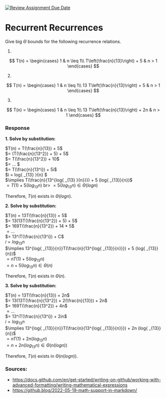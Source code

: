 [![Review Assignment Due Date](https://classroom.github.com/assets/deadline-readme-button-24ddc0f5d75046c5622901739e7c5dd533143b0c8e959d652212380cedb1ea36.svg)](https://classroom.github.com/a/8KYthzwp)
# Recurrent Recurrences

Give big $\Theta$ bounds for the following recurrence relations.

1.
$$ T(n) =
    \begin{cases}
        1 & n \leq 1\\
        T\left(\frac{n}{13}\right) + 5 & n > 1
    \end{cases}
$$

2.
$$ T(n) =
    \begin{cases}
        1 & n \leq 1\\
        13 T\left(\frac{n}{13}\right) + 5 & n > 1
    \end{cases}
$$

3.
$$ T(n) =
    \begin{cases}
        1 & n \leq 1\\
        13 T\left(\frac{n}{13}\right) + 2n & n > 1
    \end{cases}
$$

### Response

__1. Solve by substitution:__

$T(n) = T(\frac{n}{13}) + 5$<br>
$= (T(\frac{n}{13^2}) + 5) + 5$<br>
$= T(\frac{n}{13^2}) + 10$<br>
$= ... $<br>
$= T(\frac{n}{13^i}) + 5i$<br>
$i = log{ _{13} }{n} $<br>
$\implies T(\frac{n}{13^{log{ _{13} }{n}}}) + 5 (log{ _{13}}{n})$<br>
$= T(1) + 5 (log{ _{13}}{n})$ br>
$= 5 (log{ _{13}}{n}) \in \Theta(log{n})$<br>

Therefore, $T(n)$ exists in $\Theta(log{n})$.

__2. Solve by substitution:__

$T(n) = 13T(\frac{n}{13}) + 5$<br>
$= 13(13T(\frac{n}{13^2}) + 5) + 5$<br>
$= 169T(\frac{n}{13^2}) + 14 * 5$<br>
$= ...$<br>
$= 13^iT(\frac{n}{13^i}) + C$<br>
$i = log{ _{13}}{n}$<br>
$\implies 13^{log{ _{13}}{n}}T(\frac{n}{13^{log{ _{13}}{n}}}) + 5 (log{ _{13}}{n})$<br>
$= nT(1) + 5 (log{ _{13}}{n})$<br>
$= n + 5 (log{ _{13}}{n}) \in \Theta(n)$<br>

Therefore, $T(n)$ exists in $\Theta(n)$.

__3. Solve by substitution:__

$T(n) = 13T(\frac{n}{13}) + 2n$<br> 
$= 13(13T(\frac{n}{13^2}) + 2(\frac{n}{13})) + 2n$<br>
$= 169T(\frac{n}{13^2}) + 4n$<br>
$= ...$<br>
$= 13^iT(\frac{n}{13^i}) + 2in$<br>
$i = log{ _{13}}{n}$<br>
$\implies 13^{log{ _{13}}{n}}T(\frac{n}{13^{log{ _{13}}{n}}}) + 2n (log{ _{13}}{n})$<br>
$= nT(1) + 2n (log{ _{13}}{n})$<br>
$= n + 2n (log{ _{13}}{n})  \in \Theta(n (log n))$<br>

Therefore, $T(n)$ exists in $\Theta(n (log n))$.

### Sources:
- https://docs.github.com/en/get-started/writing-on-github/working-with-advanced-formatting/writing-mathematical-expressions
- https://github.blog/2022-05-19-math-support-in-markdown/
